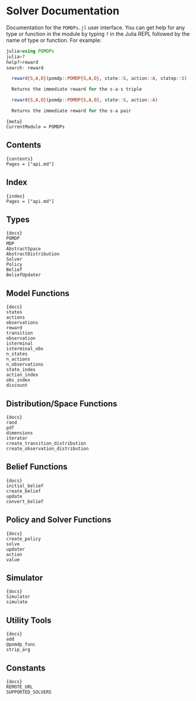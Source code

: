 # Solver Documentation

Documentation for the `POMDPs.jl` user interface. You can get help for any type or 
function in the module by typing `?` in the Julia REPL followed by the name of 
type or function. For example:

```julia
julia>using POMDPs
julia>?
help?>reward
search: reward

  reward{S,A,O}(pomdp::POMDP{S,A,O}, state::S, action::A, statep::S)

  Returns the immediate reward for the s-a-s triple

  reward{S,A,O}(pomdp::POMDP{S,A,O}, state::S, action::A)

  Returns the immediate reward for the s-a pair

```

    {meta}
    CurrentModule = POMDPs

## Contents
    
    {contents}
    Pages = ["api.md"]

## Index

    {index}
    Pages = ["api.md"]


## Types

    {docs}
    POMDP
    MDP
    AbstractSpace
    AbstractDistribution
    Solver
    Policy
    Belief
    BeliefUpdater

## Model Functions

    {docs}
    states
    actions
    observations
    reward
    transition
    observation
    isterminal
    isterminal_obs
    n_states
    n_actions
    n_observations
    state_index
    action_index
    obs_index
    discount

## Distribution/Space Functions

    {docs}
    rand
    pdf
    dimensions
    iterator
    create_transition_distribution
    create_observation_distribution

## Belief Functions

    {docs}
    initial_belief
    create_belief
    update
    convert_belief

## Policy and Solver Functions

    {docs}
    create_policy
    solve
    updater
    action
    value

## Simulator

    {docs}
    Simulator
    simulate

## Utility Tools

    {docs}
    add
    @pomdp_func
    strip_arg

## Constants
    
    {docs}
    REMOTE_URL
    SUPPORTED_SOLVERS
